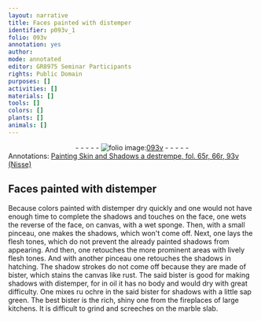```yaml
---
layout: narrative
title: Faces painted with distemper
identifier: p093v_1
folio: 093v
annotation: yes
author:
mode: annotated
editor: GR8975 Seminar Participants
rights: Public Domain
purposes: []
activities: []
materials: []
tools: []
colors: []
plants: []
animals: []
---
```


 <div class="folio" align="center">- - - - - <a href="http://gallica.bnf.fr/ark:/12148/btv1b10500001g/f192.image" target="_blank"><img src="https://cu-mkp.github.io/GR8975-edition/assets/photo-icon.png" alt="folio image: " style="display:inline-block; margin-bottom:-3px;"/>093v</a> - - - - - </div> 
<div class="annotation" align="left">Annotations:
<a href="https://drive.google.com/drive/folders/0BwJi-u8sfkVDTkM0UklMWDhqZlU" target="_blank">Painting Skin and Shadows a destrempe, fol. 65r, 66r, 93v (Nisse)</a>
 </div>
 

## Faces painted with distemper

 
 Because colors painted with distemper dry quickly and one would not have enough time to complete the shadows and touches on the face, one wets the reverse of the face, on canvas, with a wet sponge. Then, with a small pinceau, one makes the shadows, which won't come off. Next, one lays the flesh tones, which do not prevent the already painted shadows from appearing. And then, one retouches the more prominent areas with lively flesh tones. And with another pinceau one retouches the shadows in hatching. The shadow strokes do not come off because they are made of bister, which stains the canvas like rust. The said bister is good for making shadows with distemper, for in oil it has no body and would dry with great difficulty. One mixes ru ochre in the said bister for shadows with a little sap green. The best bister is the rich, shiny one from the fireplaces of large kitchens. It is difficult to grind and screeches on the marble slab. 
 